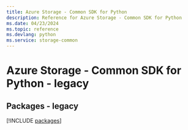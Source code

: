 ```yaml
---
title: Azure Storage - Common SDK for Python
description: Reference for Azure Storage - Common SDK for Python
ms.date: 04/23/2024
ms.topic: reference
ms.devlang: python
ms.service: storage-common
---
```

# Azure Storage - Common SDK for Python - legacy
## Packages - legacy
[!INCLUDE [packages](storage---common-index.md)]